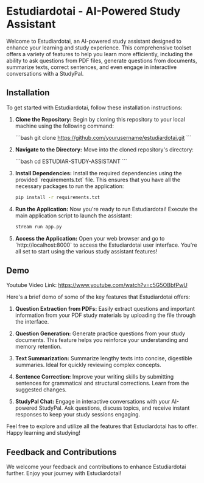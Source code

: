 
# Estudiardotai - AI-Powered Study Assistant

Welcome to Estudiardotai, an AI-powered study assistant designed to enhance your learning and study experience. This comprehensive toolset offers a variety of features to help you learn more efficiently, including the ability to ask questions from PDF files, generate questions from documents, summarize texts, correct sentences, and even engage in interactive conversations with a StudyPal.

## Installation

To get started with Estudiardotai, follow these installation instructions:

1. **Clone the Repository:** Begin by cloning this repository to your local machine using the following command:

   \`\`\`bash
   git clone https://github.com/yourusername/estudiardotai.git
   \`\`\`

2. **Navigate to the Directory:** Move into the cloned repository's directory:

   \`\`\`bash
   cd ESTUDIAR-STUDY-ASSISTANT
   \`\`\`

3. **Install Dependencies:** Install the required dependencies using the provided \`requirements.txt\` file. This ensures that you have all the necessary packages to run the application:

   ```bash
   pip install -r requirements.txt
   ```

4. **Run the Application:** Now you're ready to run Estudiardotai! Execute the main application script to launch the assistant:

   ```bash
   stream run app.py
   ```

5. **Access the Application:** Open your web browser and go to \`http://localhost:8000\` to access the Estudiardotai user interface. You're all set to start using the various study assistant features!

## Demo
Youtube Video Link: https://www.youtube.com/watch?v=c5G5OBbfPwU

Here's a brief demo of some of the key features that Estudiardotai offers:

1. **Question Extraction from PDFs:** Easily extract questions and important information from your PDF study materials by uploading the file through the interface.

2. **Question Generation:** Generate practice questions from your study documents. This feature helps you reinforce your understanding and memory retention.

3. **Text Summarization:** Summarize lengthy texts into concise, digestible summaries. Ideal for quickly reviewing complex concepts.

4. **Sentence Correction:** Improve your writing skills by submitting sentences for grammatical and structural corrections. Learn from the suggested changes.

5. **StudyPal Chat:** Engage in interactive conversations with your AI-powered StudyPal. Ask questions, discuss topics, and receive instant responses to keep your study sessions engaging.

Feel free to explore and utilize all the features that Estudiardotai has to offer. Happy learning and studying!

## Feedback and Contributions

We welcome your feedback and contributions to enhance Estudiardotai further. 
Enjoy your journey with Estudiardotai!
